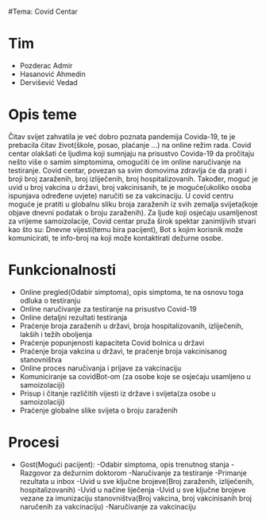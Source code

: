 #Tema: Covid Centar
# Tim
- Pozderac Admir
- Hasanović Ahmedin
- Dervišević Vedad

# Opis teme
Čitav svijet zahvatila je već dobro poznata pandemija Covida-19, te je prebacila čitav život(škole, posao, plaćanje ...) na online režim rada.
Covid centar olakšati će ljudima koji sumnjaju na prisustvo Covida-19 da pročitaju nešto više o samim simptomima, omogućiti će im online naručivanje na testiranje.
Covid centar, povezan sa svim domovima zdravlja će da prati i broji broj zaraženih, broj izliječenih, broj hospitalizovanih. Također, moguć je uvid u broj vakcina u državi,
broj vakcinisanih, te je moguće(ukoliko osoba ispunjava određene uvjete) naručiti se za vakcinaciju. U covid centru moguće je pratiti u globalnu sliku broja zaraženih iz svih 
zemalja svijeta(koje objave dnevni podatak o broju zaraženih).
Za ljude koji osjećaju usamljenost za vrijeme samoizolacije, Covid centar pruža širok spektar zanimljivih stvari kao
što su: Dnevne vijesti(temu bira pacijent), Bot s kojim korisnik može komunicirati, te info-broj na koji može kontaktirati dežurne osobe.

# Funkcionalnosti 
- Online pregled(Odabir simptoma), opis simptoma, te na osnovu toga odluka o testiranju
- Online naručivanje za testiranje na prisustvo Covid-19
- Online detaljni rezultati testiranja
- Praćenje broja zaraženih u državi, broja hospitalizovanih, izliječenih, lakših i težih oboljenja
- Praćenje popunjenosti kapaciteta Covid bolnica u državi
- Praćenje broja vakcina u državi, te praćenje broja vakcinisanog stanovništva
- Online proces naručivanja i prijave za vakcinaciju
- Komuniciranje sa covidBot-om (za osobe koje se osjećaju usamljeno u samoizolaciji)
- Prisup i čitanje različitih vijesti iz države i svijeta(za osobe u samoizolaciji)
- Praćenje globalne slike svijeta o broju zaraženih

# Procesi
- Gost(Mogući pacijent): 
  -Odabir simptoma, opis trenutnog stanja
  -Razgovor za dežurnim doktorom
  -Naručivanje za testiranje
  -Primanje rezultata u inbox
  -Uvid u sve ključne brojeve(Broj zaraženih, izliječenih, hospitalizovanih)
  -Uvid u načine liječenja
  -Uvid u sve ključne brojeve vezane za imunizaciju stanovništva(Broj vakcina, broj vakcinisanih broj naručenih za vakcinaciju)
  -Naručivanje za vakcinaciju
 
